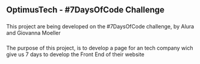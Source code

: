 ## OptimusTech - #7DaysOfCode Challenge

###

This project are being developed on the #7DaysOfCode challenge, by Alura and Giovanna Moeller

###

The purpose of this project, is to develop a page for an tech company wich give us 7 days to develop the Front End of their website